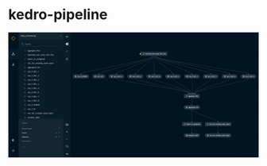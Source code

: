 # kedro-pipeline

![](https://github.com/ocamposfaria/kedro-pipeline/blob/master/pipeline_preview.jpg?raw=true)
